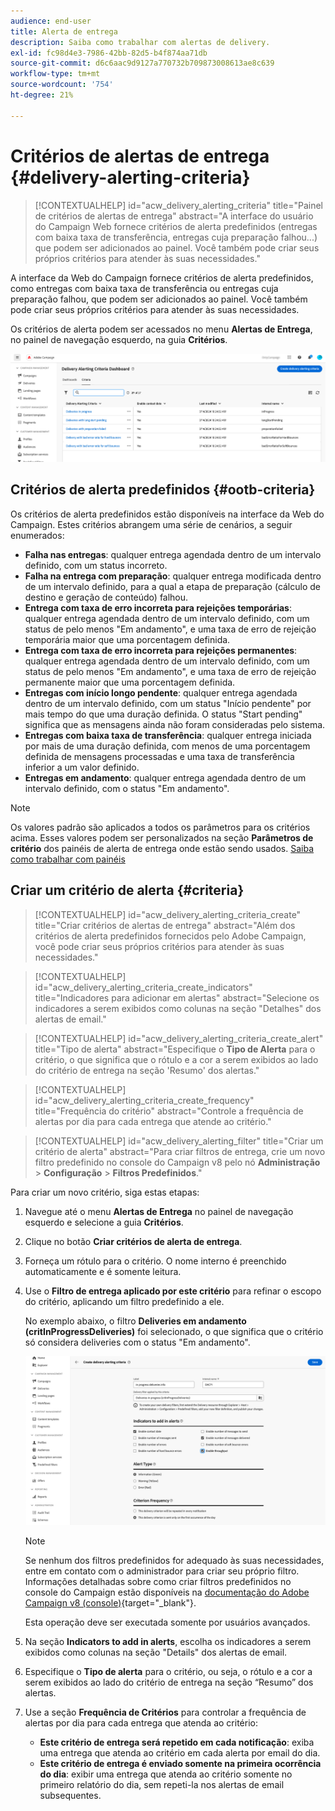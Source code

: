 ```yaml
---
audience: end-user
title: Alerta de entrega
description: Saiba como trabalhar com alertas de delivery.
exl-id: fc98d4e3-7986-42bb-82d5-b4f874aa71db
source-git-commit: d6c6aac9d9127a770732b709873008613ae8c639
workflow-type: tm+mt
source-wordcount: '754'
ht-degree: 21%

---
```


# Critérios de alertas de entrega {#delivery-alerting-criteria}

>[!CONTEXTUALHELP]
>id="acw_delivery_alerting_criteria"
>title="Painel de critérios de alertas de entrega"
>abstract="A interface do usuário do Campaign Web fornece critérios de alerta predefinidos (entregas com baixa taxa de transferência, entregas cuja preparação falhou...) que podem ser adicionados ao painel. Você também pode criar seus próprios critérios para atender às suas necessidades."

A interface da Web do Campaign fornece critérios de alerta predefinidos, como entregas com baixa taxa de transferência ou entregas cuja preparação falhou, que podem ser adicionados ao painel. Você também pode criar seus próprios critérios para atender às suas necessidades.

Os critérios de alerta podem ser acessados no menu **Alertas de Entrega**, no painel de navegação esquerdo, na guia **Critérios**.

![Lista de critérios de alerta exibidos no menu Alerta de Entrega](assets/alerting-criteria-list.png)

## Critérios de alerta predefinidos {#ootb-criteria}

Os critérios de alerta predefinidos estão disponíveis na interface da Web do Campaign. Estes critérios abrangem uma série de cenários, a seguir enumerados:

* **Falha nas entregas**: qualquer entrega agendada dentro de um intervalo definido, com um status incorreto.
* **Falha na entrega com preparação**: qualquer entrega modificada dentro de um intervalo definido, para a qual a etapa de preparação (cálculo de destino e geração de conteúdo) falhou.
* **Entrega com taxa de erro incorreta para rejeições temporárias**: qualquer entrega agendada dentro de um intervalo definido, com um status de pelo menos &quot;Em andamento&quot;, e uma taxa de erro de rejeição temporária maior que uma porcentagem definida.
* **Entrega com taxa de erro incorreta para rejeições permanentes**: qualquer entrega agendada dentro de um intervalo definido, com um status de pelo menos &quot;Em andamento&quot;, e uma taxa de erro de rejeição permanente maior que uma porcentagem definida.
* **Entregas com início longo pendente**: qualquer entrega agendada dentro de um intervalo definido, com um status &quot;Início pendente&quot; por mais tempo do que uma duração definida. O status &quot;Start pending&quot; significa que as mensagens ainda não foram consideradas pelo sistema.
* **Entregas com baixa taxa de transferência**: qualquer entrega iniciada por mais de uma duração definida, com menos de uma porcentagem definida de mensagens processadas e uma taxa de transferência inferior a um valor definido.
* **Entregas em andamento**: qualquer entrega agendada dentro de um intervalo definido, com o status &quot;Em andamento&quot;.

>[!NOTE]
>
>Os valores padrão são aplicados a todos os parâmetros para os critérios acima. Esses valores podem ser personalizados na seção **Parâmetros de critério** dos painéis de alerta de entrega onde estão sendo usados. [Saiba como trabalhar com painéis](../msg/delivery-alerting-dashboards.md)

## Criar um critério de alerta {#criteria}

>[!CONTEXTUALHELP]
>id="acw_delivery_alerting_criteria_create"
>title="Criar critérios de alertas de entrega"
>abstract="Além dos critérios de alerta predefinidos fornecidos pelo Adobe Campaign, você pode criar seus próprios critérios para atender às suas necessidades."

>[!CONTEXTUALHELP]
>id="acw_delivery_alerting_criteria_create_indicators"
>title="Indicadores para adicionar em alertas"
>abstract="Selecione os indicadores a serem exibidos como colunas na seção &quot;Detalhes&quot; dos alertas de email."

>[!CONTEXTUALHELP]
>id="acw_delivery_alerting_criteria_create_alert"
>title="Tipo de alerta"
>abstract="Especifique o **Tipo de Alerta** para o critério, o que significa que o rótulo e a cor a serem exibidos ao lado do critério de entrega na seção &#39;Resumo&#39; dos alertas."

>[!CONTEXTUALHELP]
>id="acw_delivery_alerting_criteria_create_frequency"
>title="Frequência do critério"
>abstract="Controle a frequência de alertas por dia para cada entrega que atende ao critério."

>[!CONTEXTUALHELP]
>id="acw_delivery_alerting_filter"
>title="Criar um critério de alerta"
>abstract="Para criar filtros de entrega, crie um novo filtro predefinido no console do Campaign v8 pelo nó **Administração** > **Configuração** > **Filtros Predefinidos**."

Para criar um novo critério, siga estas etapas:

1. Navegue até o menu **Alertas de Entrega** no painel de navegação esquerdo e selecione a guia **Critérios**.
1. Clique no botão **Criar critérios de alerta de entrega**.
1. Forneça um rótulo para o critério. O nome interno é preenchido automaticamente e é somente leitura.
1. Use o **Filtro de entrega aplicado por este critério** para refinar o escopo do critério, aplicando um filtro predefinido a ele.

   No exemplo abaixo, o filtro **Deliveries em andamento (critInProgressDeliveries)** foi selecionado, o que significa que o critério só considera deliveries com o status &quot;Em andamento&quot;.

   ![Exemplo de propriedades de critérios de alerta com o filtro selecionado](assets/alerting-criteria-properties.png)

   >[!NOTE]
   >
   >Se nenhum dos filtros predefinidos for adequado às suas necessidades, entre em contato com o administrador para criar seu próprio filtro. Informações detalhadas sobre como criar filtros predefinidos no console do Campaign estão disponíveis na [documentação do Adobe Campaign v8 (console)](https://experienceleague.adobe.com/pt-br/docs/campaign/campaign-v8/audience/create-audiences/create-filters){target="_blank"}.
   >
   >Esta operação deve ser executada somente por usuários avançados.

1. Na seção **Indicators to add in alerts**, escolha os indicadores a serem exibidos como colunas na seção &quot;Details&quot; dos alertas de email.

1. Especifique o **Tipo de alerta** para o critério, ou seja, o rótulo e a cor a serem exibidos ao lado do critério de entrega na seção “Resumo” dos alertas.

1. Use a seção **Frequência de Critérios** para controlar a frequência de alertas por dia para cada entrega que atenda ao critério:

   * **Este critério de entrega será repetido em cada notificação**: exiba uma entrega que atenda ao critério em cada alerta por email do dia.
   * **Este critério de entrega é enviado somente na primeira ocorrência do dia**: exibir uma entrega que atenda ao critério somente no primeiro relatório do dia, sem repeti-la nos alertas de email subsequentes.
